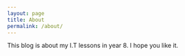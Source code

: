 ```yaml
---
layout: page
title: About
permalink: /about/
---
```

This blog is about my I.T lessons in year 8. I hope you like it.
